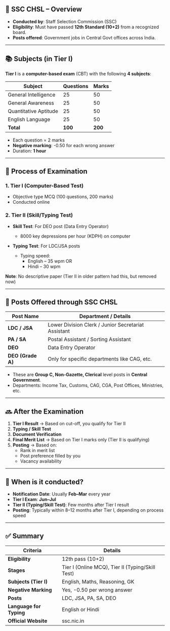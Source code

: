 ## 📝 SSC CHSL – Overview

- **Conducted by**: Staff Selection Commission (SSC)
- **Eligibility**: Must have passed **12th Standard (10+2)** from a recognized board.
- **Posts offered**: Government jobs in Central Govt offices across India.

---

## 📚 Subjects (in Tier I)

**Tier I** is a **computer-based exam** (CBT) with the following **4 subjects**:

| Subject               | Questions | Marks   |
| --------------------- | --------- | ------- |
| General Intelligence  | 25        | 50      |
| General Awareness     | 25        | 50      |
| Quantitative Aptitude | 25        | 50      |
| English Language      | 25        | 50      |
| **Total**             | **100**   | **200** |

- Each question = 2 marks
- **Negative marking**: -0.50 for each wrong answer
- Duration: **1 hour**
    

---

## 🧾 Process of Examination

### **1. Tier I (Computer-Based Test)**

- Objective type MCQ (100 questions, 200 marks)
- Conducted online

### **2. Tier II (Skill/Typing Test)**

- **Skill Test**: For DEO post (Data Entry Operator)
    - 8000 key depressions per hour (KDPH) on computer
	
- **Typing Test**: For LDC/JSA posts
    - Typing speed:
        - English – 35 wpm OR
        - Hindi – 30 wpm

**Note**: No descriptive paper (Tier II in older pattern had this, but removed now)

---
## 🧳 Posts Offered through SSC CHSL

| Post Name         | Department / Details                                |
| ----------------- | --------------------------------------------------- |
| **LDC / JSA**     | Lower Division Clerk / Junior Secretariat Assistant |
| **PA / SA**       | Postal Assistant / Sorting Assistant                |
| **DEO**           | Data Entry Operator                                 |
| **DEO (Grade A)** | Only for specific departments like CAG, etc.        |

- These are **Group C, Non-Gazette, Clerical** level posts in **Central Government**.
- Departments: Income Tax, Customs, CAG, CGA, Post Offices, Ministries, etc.

---

## 🔜 After the Examination

1. **Tier I Result** → Based on cut-off, you qualify for Tier II
2. **Typing / Skill Test**
3. **Document Verification**
4. **Final Merit List** → Based on Tier I marks only (Tier II is qualifying)
5. **Posting** → Based on:
    - Rank in merit list
    - Post preference filled by you
    - Vacancy availability

---

## 📅 When is it conducted?

- **Notification Date**: Usually **Feb–Mar** every year
- **Tier I Exam**: **Jun–Jul**
- **Tier II (Typing/Skill Test)**: Few months after Tier I result
- **Posting**: Typically within 8–12 months after Tier I, depending on process speed

---

## ✅ Summary

| Criteria                | Details                                          |
| ----------------------- | ------------------------------------------------ |
| **Eligibility**         | 12th pass (10+2)                                 |
| **Stages**              | Tier I (Online MCQ), Tier II (Typing/Skill Test) |
| **Subjects (Tier I)**   | English, Maths, Reasoning, GK                    |
| **Negative Marking**    | Yes, -0.50 per wrong answer                      |
| **Posts**               | LDC, JSA, PA, SA, DEO                            |
| **Language for Typing** | English or Hindi                                 |
| **Official Website**    | ssc.nic.in                                       |
